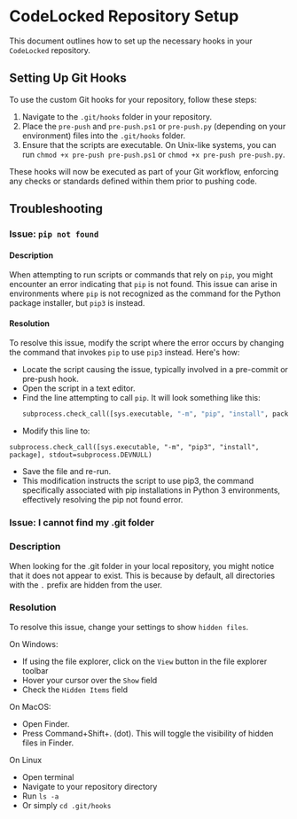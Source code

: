 # CodeLocked Repository Setup

This document outlines how to set up the necessary hooks in your `CodeLocked` repository.

## Setting Up Git Hooks

To use the custom Git hooks for your repository, follow these steps:

1. Navigate to the `.git/hooks` folder in your repository.
2. Place the `pre-push` and `pre-push.ps1` or `pre-push.py` (depending on your environment) files into the `.git/hooks` folder.
3. Ensure that the scripts are executable. On Unix-like systems, you can run `chmod +x pre-push pre-push.ps1` or `chmod +x pre-push pre-push.py`.

These hooks will now be executed as part of your Git workflow, enforcing any checks or standards defined within them prior to pushing code.

## Troubleshooting

### Issue: `pip not found`

#### Description

When attempting to run scripts or commands that rely on `pip`, you might encounter an error indicating that `pip` is not found. This issue can arise in environments where `pip` is not recognized as the command for the Python package installer, but `pip3` is instead.

#### Resolution

To resolve this issue, modify the script where the error occurs by changing the command that invokes `pip` to use `pip3` instead. Here's how:

- Locate the script causing the issue, typically involved in a pre-commit or pre-push hook.
- Open the script in a text editor.
- Find the line attempting to call `pip`. It will look something like this:
  ```python
  subprocess.check_call([sys.executable, "-m", "pip", "install", package], stdout=subprocess.DEVNULL)```
- Modify this line to:
```
subprocess.check_call([sys.executable, "-m", "pip3", "install", package], stdout=subprocess.DEVNULL)
```
- Save the file and re-run.
- This modification instructs the script to use pip3, the command specifically associated with pip installations in Python 3 environments, effectively resolving the pip not found error.

### Issue: I cannot find my .git folder
### Description
When looking for the .git folder in your local repository, you might notice that it does not appear to exist. This is because by default, all directories with the `.` prefix are hidden from the user. 

### Resolution

To resolve this issue, change your settings to show `hidden files`. 

On Windows:
- If using the file explorer, click on the `View` button in the file explorer toolbar
- Hover your cursor over the `Show` field
- Check the `Hidden Items` field

On MacOS:
- Open Finder.
- Press Command+Shift+. (dot). This will toggle the visibility of hidden files in Finder.

On Linux
- Open terminal
- Navigate to your repository directory
- Run `ls -a`
- Or simply `cd .git/hooks`
